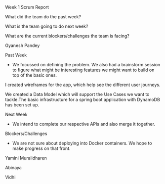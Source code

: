 Week 1 Scrum Report 

What did the team do the past week?

What is the team going to do next week?

What are the current blockers/challenges the team is facing? 

Gyanesh Pandey

Past Week
- We focussed on defining the problem. We also had a brainstorm session to figure what might be interesting features we might want to build on top of the basic ones.

I created wireframes for the app, which help see the different user journeys.

We created a Data Model which will support the Use Cases we want to tackle.The basic infrastructure for a spring boot application with DynamoDB has been set up.

Next Week
- We intend to complete our respective APIs and also merge it together.

Blockers/Challenges
- We are not sure about deploying into Docker containers. We hope to make progress on that front.




Yamini Muralidharen


Abinaya

Vidhi
